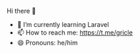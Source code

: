 Hi there 👋

- 🌱 I’m currently learning Laravel
- 📫 How to reach me: https://t.me/gricle
- 😄 Pronouns: he/him
<!-- ⚡ Fun fact: ...-->
<!--
**MehdiGricle/MehdiGricle** is a ✨ _special_ ✨ repository because its `README.md` (this file) appears on your GitHub profile.

Here are some ideas to get you started:
- 🔭 I’m currently working on My first project   
- 🔭 I’m currently working on My first project t  
- 🌱 I’m currently learning Laravel
- 👯 I’m looking to collaborate on ...
- 🤔 I’m looking for help with ...
- 💬 Ask me about ...
- 📫 How to reach me: t.me/gricle
- 😄 Pronouns: he/him
- ⚡ Fun fact: ...
-->
